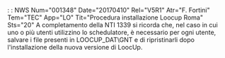  :  : NWS Num="001348" Date="20170410" Rel="V5R1" Atr="F. Fortini" Tem="TEC" App="LO" Tit="Procedura installazione Loocup Roma" Sts="20"
A completamento della NTI 1339 si ricorda che, nel caso in cui uno o più utenti utilizzino lo schedulatore, è necessario per ogni utente, salvare i file presenti in LOOCUP_DAT\GNT e di ripristinarli dopo l'installazione della nuova versione di LoocUp.
